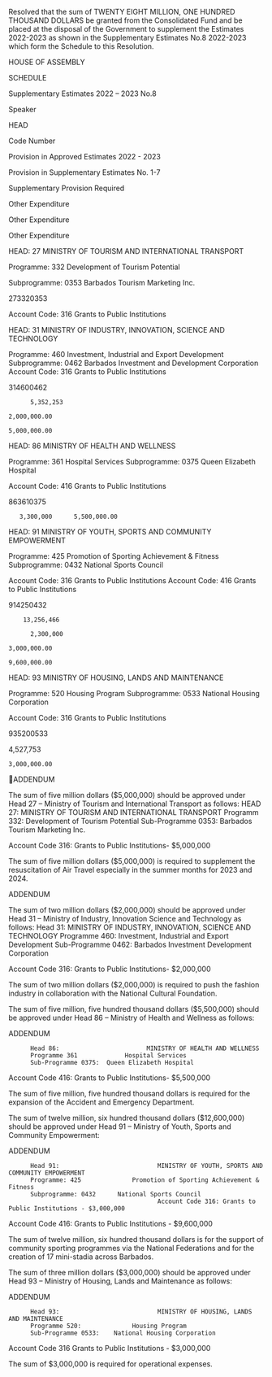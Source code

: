 Resolved  that the sum of  TWENTY EIGHT MILLION,  ONE HUNDRED THOUSAND DOLLARS   be   granted   from
the Consolidated Fund and be placed at the disposal of the Government to supplement the Estimates 2022-2023 as
shown in the Supplementary Estimates No.8  2022-2023 which form the Schedule to this Resolution.

HOUSE OF ASSEMBLY

SCHEDULE

Supplementary Estimates 2022 – 2023 No.8

Speaker

HEAD

Code Number

Provision in
Approved
Estimates
2022 - 2023

Provision in
Supplementary
Estimates
No. 1-7

Supplementary
Provision
Required

Other
Expenditure

Other
Expenditure

Other
Expenditure

HEAD: 27 MINISTRY OF TOURISM AND
INTERNATIONAL TRANSPORT

Programme: 332 Development of Tourism
Potential

Subprogramme: 0353 Barbados Tourism Marketing
Inc.

273320353

Account Code: 316 Grants to Public Institutions

HEAD: 31 MINISTRY OF INDUSTRY, INNOVATION,
SCIENCE AND TECHNOLOGY

Programme: 460 Investment, Industrial and
Export Development
Subprogramme: 0462 Barbados Investment and
Development Corporation
Account Code: 316 Grants to Public Institutions

314600462

          5,352,253

    2,000,000.00

    5,000,000.00

HEAD: 86 MINISTRY OF HEALTH AND WELLNESS

Programme: 361 Hospital Services
Subprogramme: 0375 Queen Elizabeth Hospital

Account Code: 416 Grants to Public Institutions

863610375

       3,300,000      5,500,000.00

HEAD: 91 MINISTRY OF YOUTH, SPORTS AND
COMMUNITY EMPOWERMENT

Programme: 425 Promotion of Sporting
Achievement & Fitness
Subprogramme: 0432 National Sports Council

Account Code: 316 Grants to Public Institutions
Account Code: 416 Grants to Public Institutions

914250432

        13,256,466

          2,300,000

    3,000,000.00

    9,600,000.00

HEAD: 93 MINISTRY OF HOUSING, LANDS AND
MAINTENANCE

Programme: 520 Housing Program
Subprogramme: 0533 National Housing Corporation

Account Code: 316 Grants to Public Institutions

935200533

4,527,753

    3,000,000.00

ADDENDUM

The sum of five million dollars ($5,000,000) should be approved under Head 27 – Ministry of Tourism and International
Transport as follows:
          HEAD 27:                          MINISTRY OF TOURISM AND INTERNATIONAL TRANSPORT
          Programm 332:                 Development of Tourism Potential
          Sub-Programme 0353:     Barbados Tourism Marketing Inc.

Account Code 316: Grants to Public Institutions- $5,000,000

The sum of five million dollars ($5,000,000) is required to supplement the resuscitation of Air Travel especially in the
summer months for 2023 and 2024.

ADDENDUM

The sum of two million dollars ($2,000,000) should be approved under Head 31 – Ministry of Industry, Innovation Science
and Technology as follows:
          Head 31:                            MINISTRY OF INDUSTRY, INNOVATION, SCIENCE AND TECHNOLOGY
          Programme 460:               Investment, Industrial and Export Development
          Sub-Programme 0462:     Barbados Investment Development Corporation

Account Code 316: Grants to Public Institutions- $2,000,000

The sum of two million dollars ($2,000,000) is required to push the fashion industry in collaboration with the National
Cultural Foundation.

The sum of  five million, five hundred  thousand dollars ($5,500,000) should be approved under Head 86 – Ministry of
Health and Wellness as follows:

ADDENDUM

          Head 86:                        MINISTRY OF HEALTH AND WELLNESS
          Programme 361             Hospital Services
          Sub-Programme 0375:  Queen Elizabeth Hospital

Account Code 416: Grants to Public Institutions- $5,500,000

The sum of five million, five hundred thousand dollars is required for the expansion of the Accident and Emergency
Department.

The sum of twelve million, six hundred thousand dollars ($12,600,000) should be approved under Head 91 – Ministry of
Youth, Sports and Community Empowerment:

ADDENDUM

          Head 91:                           MINISTRY OF YOUTH, SPORTS AND COMMUNITY EMPOWERMENT
          Programme: 425              Promotion of Sporting Achievement & Fitness
          Subprogramme: 0432      National Sports Council
                                             Account Code 316: Grants to Public Institutions - $3,000,000

Account Code 416: Grants to Public Institutions - $9,600,000

The sum of twelve million, six hundred thousand dollars is for the support of community sporting programmes via the
National Federations and for the creation of 17 mini-stadia across Barbados.

The sum of three million dollars ($3,000,000) should be approved under Head 93 – Ministry of Housing, Lands and
Maintenance as follows:

ADDENDUM

          Head 93:                           MINISTRY OF HOUSING, LANDS AND MAINTENANCE
          Programme 520:              Housing Program
          Sub-Programme 0533:    National Housing Corporation

Account Code 316 Grants to Public Institutions - $3,000,000

The sum of $3,000,000 is required for operational expenses.

